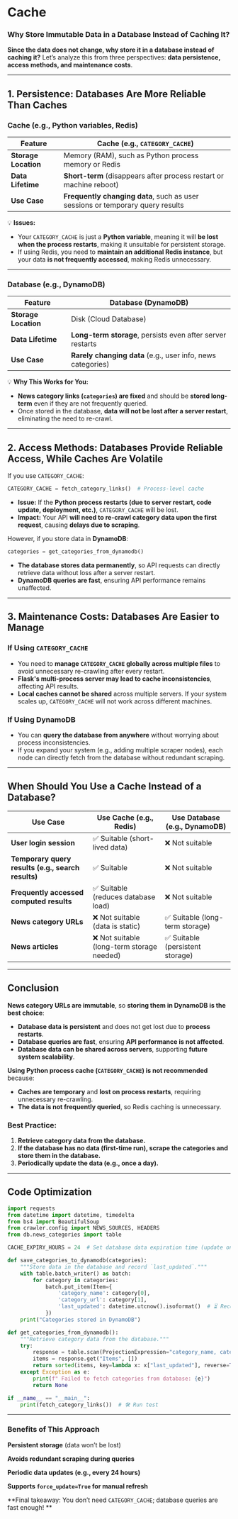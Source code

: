 # Cache

### **Why Store Immutable Data in a Database Instead of Caching It?**

**Since the data does not change, why store it in a database instead of caching it?**
Let’s analyze this from three perspectives: **data persistence, access methods, and maintenance costs**.

---

## **1. Persistence: Databases Are More Reliable Than Caches**

### **Cache (e.g., Python variables, Redis)**

| **Feature** | **Cache (e.g., `CATEGORY_CACHE`)** |
| --- | --- |
| **Storage Location** | Memory (RAM), such as Python process memory or Redis |
| **Data Lifetime** | **Short-term** (disappears after process restart or machine reboot) |
| **Use Case** | **Frequently changing data**, such as user sessions or temporary query results |

💡 **Issues:**

- Your `CATEGORY_CACHE` is just a **Python variable**, meaning it will **be lost when the process restarts**, making it unsuitable for persistent storage.
- If using Redis, you need to **maintain an additional Redis instance**, but your data **is not frequently accessed**, making Redis unnecessary.

---

### **Database (e.g., DynamoDB)**

| **Feature** | **Database (DynamoDB)** |
| --- | --- |
| **Storage Location** | Disk (Cloud Database) |
| **Data Lifetime** | **Long-term storage**, persists even after server restarts |
| **Use Case** | **Rarely changing data** (e.g., user info, news categories) |

💡 **Why This Works for You:**

- **News category links (`categories`) are fixed** and should be **stored long-term** even if they are not frequently queried.
- Once stored in the database, **data will not be lost after a server restart**, eliminating the need to re-crawl.

---

## **2. Access Methods: Databases Provide Reliable Access, While Caches Are Volatile**

If you use `CATEGORY_CACHE`:

```python
CATEGORY_CACHE = fetch_category_links()  # Process-level cache

```

- **Issue:** If the **Python process restarts (due to server restart, code update, deployment, etc.)**, `CATEGORY_CACHE` will be lost.
- **Impact:** Your API **will need to re-crawl category data upon the first request**, causing **delays due to scraping**.

However, if you store data in **DynamoDB**:

```python
categories = get_categories_from_dynamodb()

```

- **The database stores data permanently**, so API requests can directly retrieve data without loss after a server restart.
- **DynamoDB queries are fast**, ensuring API performance remains unaffected.

---

## **3. Maintenance Costs: Databases Are Easier to Manage**

### **If Using `CATEGORY_CACHE`**

- You need to **manage `CATEGORY_CACHE` globally across multiple files** to avoid unnecessary re-crawling after every restart.
- **Flask's multi-process server may lead to cache inconsistencies**, affecting API results.
- **Local caches cannot be shared** across multiple servers. If your system scales up, `CATEGORY_CACHE` will not work across different machines.

### **If Using DynamoDB**

- You can **query the database from anywhere** without worrying about process inconsistencies.
- If you expand your system (e.g., adding multiple scraper nodes), each node can directly fetch from the database without redundant scraping.

---

## **When Should You Use a Cache Instead of a Database?**

| **Use Case** | **Use Cache (e.g., Redis)** | **Use Database (e.g., DynamoDB)** |
| --- | --- | --- |
| **User login session** | ✅ Suitable (short-lived data) | ❌ Not suitable |
| **Temporary query results (e.g., search results)** | ✅ Suitable | ❌ Not suitable |
| **Frequently accessed computed results** | ✅ Suitable (reduces database load) | ❌ Not suitable |
| **News category URLs** | ❌ Not suitable (data is static) | ✅ Suitable (long-term storage) |
| **News articles** | ❌ Not suitable (long-term storage needed) | ✅ Suitable (persistent storage) |

---

## **Conclusion**

**News category URLs are immutable**, so **storing them in DynamoDB is the best choice**:

- **Database data is persistent** and does not get lost due to **process restarts**.
- **Database queries are fast**, ensuring **API performance is not affected**.
- **Database data can be shared across servers**, supporting **future system scalability**.

**Using Python process cache (`CATEGORY_CACHE`) is not recommended** because:

- **Caches are temporary** and **lost on process restarts**, requiring unnecessary re-crawling.
- **The data is not frequently queried**, so Redis caching is unnecessary.

### **Best Practice:**

1. **Retrieve category data from the database.**
2. **If the database has no data (first-time run), scrape the categories and store them in the database.**
3. **Periodically update the data (e.g., once a day).**

---

## **Code Optimization**

```python
import requests
from datetime import datetime, timedelta
from bs4 import BeautifulSoup
from crawler.config import NEWS_SOURCES, HEADERS
from db.news_categories import table

CACHE_EXPIRY_HOURS = 24  # Set database data expiration time (update once a day)

def save_categories_to_dynamodb(categories):
    """Store data in the database and record `last_updated`."""
    with table.batch_writer() as batch:
        for category in categories:
            batch.put_item(Item={
                'category_name': category[0],
                'category_url': category[1],
                'last_updated': datetime.utcnow().isoformat()  # ⏳ Record update time
            })
    print("Categories stored in DynamoDB")

def get_categories_from_dynamodb():
    """Retrieve category data from the database."""
    try:
        response = table.scan(ProjectionExpression="category_name, category_url, last_updated")
        items = response.get("Items", [])
        return sorted(items, key=lambda x: x["last_updated"], reverse=True)
    except Exception as e:
        print(f" Failed to fetch categories from database: {e}")
        return None

if __name__ == "__main__":
    print(fetch_category_links())  # 🛠 Run test

```

---

### **Benefits of This Approach**

**Persistent storage** (data won’t be lost)

**Avoids redundant scraping during queries**

 **Periodic data updates (e.g., every 24 hours)**

 **Supports `force_update=True` for manual refresh**

**Final takeaway: You don’t need `CATEGORY_CACHE`; database queries are fast enough! **
